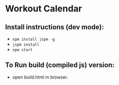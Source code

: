 # Workout Calendar

## Install instructions (dev mode):

- `npm install jspm -g`
- `jspm install`
- `npm start`

## To Run build (compiled js) version:

- open build.html in browser.
